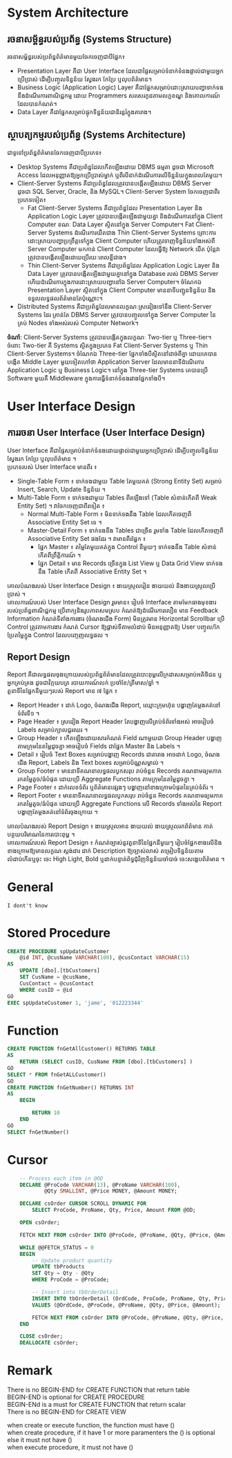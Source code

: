 # System Architecture
## រចនាសម្ព័ន្ធរបស់ប្រព័ន្ធ (Systems Structure)
រចនាសម្ព័ន្ធរបស់ប្រព័ន្ធព័ត៌មានមួយចែកចេញជាបីផ្នែក៖
- Presentation Layer គឺជា User Interface ដែលជាផ្ទៃសម្រាប់ទំនាក់ទំនងផ្ទាល់ជាមួយអ្នកប្រើប្រាស់ ដើម្បីបញ្ចូលទិន្នន័យ ស្វែងរក កែប្រែ ឬលុបព័ត៌មាន។
- Business Logic (Application Logic) Layer គឺជាផ្នែកសម្រាប់ដោះស្រាយបញ្ហាទាក់ទងនឹងដំណើរការពាណិជ្ជកម្ម ដោយ Programmers សរសេរកូដតាមលក្ខខណ្ឌ និងគោលការណ៍ដែលបានកំណត់។ 
- Data Layer គឺជាផ្នែកសម្រាប់ផ្ទុកទិន្នន័យជានិរន្តរ៍ក្នុងតារាង។
## ស្ថាបត្យកម្មរបស់ប្រព័ន្ធ (Systems Architecture)
ជាទូទៅប្រព័ន្ធព័ត៌មានចែកចេញជាបីប្រភេទ៖
- Desktop Systems គឺជាប្រព័ន្ធដែលកើតឡើងដោយ DBMS ធម្មតា ដូចជា Microsoft Access ដែលអនុញ្ញាតឱ្យអ្នកប្រើប្រាស់ម្នាក់ ឬពីរបីនាក់ដំណើរការលើទិន្នន័យក្នុងពេលតែមួយ។
- Client-Server Systems គឺជាប្រព័ន្ធដែលត្រូវបានបង្កើតឡើងដោយ DBMS Server ដូចជា SQL Server, Oracle, និង MySQL។  Client-Server System ចែកចេញជាពីរប្រភេទទៀត៖
  - Fat Client-Server Systems គឺជាប្រព័ន្ធដែល Presentation Layer និង Application Logic Layer ត្រូវបានបង្កើតឡើងជាមួយគ្នា និងដំណើរការនៅក្នុង Client Computer ខណៈ Data Layer ស្ថិតនៅក្នុង Server Computer។ Fat Client-Server Systems ដំណើរការយឺតជាង Thin Client-Server Systems ព្រោះការដោះស្រាយបញ្ហាប្រព្រឹត្តទៅក្នុង Client Computer ហើយត្រូវទាញទិន្នន័យទាំងអស់ពី Server Computer មកកាន់ Client Computer ដែលធ្វើឱ្យ Network យឺត ប៉ុន្តែវាត្រូវបានបង្កើតឡើងដោយប្រើរយៈពេលខ្លីជាង។
  - Thin Client-Server Systems គឺជាប្រព័ន្ធដែល Application Logic Layer និង Data Layer ត្រូវបានបង្កើតឡើងជាមួយគ្នានៅក្នុង Database របស់ DBMS Server ហើយដំណើរការក្នុងការដោះស្រាយបញ្ហានៅឯ Server Computer។ ចំណែកឯ Presentation Layer ស្ថិតនៅក្នុង Client Computer មាននាទីបញ្ជូនទិន្នន័យ និងទទួលលទ្ធផលព័ត៌មានតែប៉ុណ្ណោះ។
- Distributed Systems គឺជាប្រព័ន្ធដែលមានលក្ខណៈស្រដៀងទៅនឹង Client-Server Systems ដែរ គ្រាន់តែ DBMS Server ត្រូវបានបញ្ចូលទៅក្នុង Server Computer នៃគ្រប់ Nodes ទាំងអស់របស់ Computer Network។

**ចំណាំ**: Client-Server Systems ត្រូវបានបង្កើតក្នុងលក្ខណៈ Two-tier ឬ Three-tier។ ចំពោះ Two-tier គឺ Systems ស្ថិតក្នុងប្រភេទ Fat Client-Server Systems ឬ Thin Client-Server Systems។ ចំណែកឯ Three-tier ផ្នែកទាំងបីស្ថិតនៅដាច់ពីគ្នា ដោយគេបានបង្កើត Middle Layer មួយទៀតហៅថា Application Server ដែលមាននាទីដំណើរការ Application Logic ឬ Business Logic។ នៅក្នុង Three-tier Systems គេបានប្រើ Software មួយគឺ Middleware ក្នុងការធ្វើទំនាក់ទំនងរវាងផ្នែកទាំងបី។
# User Interface Design
## ការរចនា User Interface (User Interface Design)
User Interface គឺជាផ្ទៃសម្រាប់ទំនាក់ទំនងដោយផ្ទាល់ជាមួយអ្នកប្រើប្រាស់ ដើម្បីបញ្ចូលទិន្នន័យ ស្វែងរក កែប្រែ ឬលុបព័ត៌មាន ។  
ប្រភេទរបស់ User Interface មានពីរ ៖
- Single-Table Form ៖ ទាក់ទងជាមួយ Table តែមួយគត់ (Strong Entity Set) សម្រាប់ Insert, Search, Update ទិន្នន័យ ។
- Multi-Table Form ៖ ទាក់ទងជាមួយ Tables ពីរឡើងទៅ (Table សំខាន់កើតពី Weak Entity Set) ។ វាចែកចេញជាពីរទៀត ៖
  - Normal Multi-Table Form ៖ មិនទាក់ទងនឹង Table ដែលកើតចេញពី Associative Entity Set ទេ ។
  - Master-Detail Form ៖ ទាក់ទងនឹង Tables ជាច្រើន រួមទាំង Table ដែលកើតចេញពី Associative Entity Set ផងដែរ ។ វាមានពីរផ្នែក ៖
    - ផ្នែក Master ៖ តម្លៃតែមួយគត់ក្នុង Control នីមួយៗ ទាក់ទងនឹង Table សំខាន់កើតពីព្រឹត្តិការណ៍ ។
    - ផ្នែក Detail ៖ មាន Records ច្រើនក្នុង List View ឬ Data Grid View ទាក់ទងនឹង Table កើតពី Associative Entity Set ។  

គោលបំណងរបស់ User Interface Design ៖ ងាយស្រួលរៀន ងាយយល់ និងងាយស្រួលប្រើប្រាស់ ។  
គោលការណ៍របស់ User Interface Design រួមមាន៖ រៀបចំ Interface តាមមែកធាងមុខងាររបស់ប្រព័ន្ធពាណិជ្ជកម្ម ប្រើពាក្យនិងរូបភាពសមស្រប កំណត់ឱ្យដំណើរការលឿន មាន Feedback Information កំណត់ទីតាំងការងារ (ចំណងជើង Form) មិនត្រូវមាន Horizontal Scrollbar ប្រើ Control ត្រូវតាមការងារ កំណត់ Cursor ឱ្យផ្លាស់ទីតាមលំដាប់ មិនអនុញ្ញាតឱ្យ User បញ្ចូល/កែប្រែតម្លៃក្នុង Control ដែលបញ្ចេញលទ្ធផល ។
## Report Design
Report គឺជាលទ្ធផលចុងក្រោយរបស់ប្រព័ន្ធព័ត៌មានដែលត្រូវបោះពុម្ពលើក្រដាសសម្រាប់អតិថិជន ឬអ្នកគ្រប់គ្រង ដូចជាវិក្កយបត្រ របាយការណ៍លក់ ប្រចាំខែ/ត្រីមាស/ឆ្នាំ ។  
តួនាទីនៃផ្នែកនីមួយៗរបស់ Report មាន ៧ ផ្នែក ៖
- Report Header ៖ ដាក់ Logo, ចំណងជើង Report, ឈ្មោះក្រុមហ៊ុន បង្ហាញតែម្ដងគត់នៅទំព័រទី១ ។
- Page Header ៖ ស្រដៀង Report Header តែបង្ហាញលើគ្រប់ទំព័រទាំងអស់ អាចរៀបចំ Labels សម្រាប់ក្បាលជួរឈរ ។
- Group Header ៖ កើតឡើងដោយសារកំណត់ Field ណាមួយជា Group Header បង្ហាញតាមក្រុមនៃតម្លៃដូចគ្នា អាចរៀបចំ Fields ជាផ្នែក Master និង Labels ។
- Detail ៖ រៀបចំ Text Boxes សម្រាប់បង្ហាញ Records ជាតារាង អាចដាក់ Logo, ចំណងជើង Report, Labels និង Text boxes សម្រាប់ប័ណ្ណសម្គាល់ ។
- Group Footer ៖ មាននាទីគណនាលទ្ធផលបូកសរុប រាប់ចំនួន Records គណនាមធ្យមភាគ រកតម្លៃតូច/ធំបំផុត ដោយប្រើ Aggregate Functions តាមក្រុមនៃតម្លៃដូចគ្នា ។
- Page Footer ៖ ដាក់លេខទំព័រ ឬព័ត៌មានផ្សេងៗ បង្ហាញនៅខាងក្រោមបំផុតនៃគ្រប់ទំព័រ ។
- Report Footer ៖ មាននាទីគណនាលទ្ធផលបូកសរុប រាប់ចំនួន Records គណនាមធ្យមភាគ រកតម្លៃតូច/ធំបំផុត ដោយប្រើ Aggregate Functions លើ Records ទាំងអស់នៃ Report បង្ហាញតែម្ដងគត់នៅទំព័រចុងក្រោយ ។

គោលបំណងរបស់ Report Design ៖ ងាយស្រួលអាន ងាយយល់ ងាយស្រួលរកព័ត៌មាន កាត់បន្ថយបរិមាណនៃការបោះពុម្ព ។  
គោលការណ៍របស់ Report Design ៖ កំណត់ច្បាស់នូវតួនាទីនៃផ្នែកនីមួយៗ រៀបចំផ្នែកខាងលើនិងខាងក្រោមឱ្យមានលក្ខណៈស្តង់ដារ ដាក់ Description ឱ្យច្បាស់លាស់ តម្រៀបទិន្នន័យតាមលំដាប់កើនឬចុះ ចេះ High Light, Bold ឬដាក់បន្ទាត់ព័ទ្ធជុំវិញទិន្នន័យចាំបាច់ ចេះសង្ខេបព័ត៌មាន ។

# General
```
I dont't know
```
# Stored Procedure
```sql
CREATE PROCEDURE spUpdateCustomer
    @id INT, @cusName VARCHAR(100), @cusContact VARCHAR(15)
AS
    UPDATE [dbo].[tbCustomers]
    SET CusName = @cusName,
    CusContact = @cusContact
    WHERE cusID = @id
GO
EXEC spUpdateCustomer 1, 'jame', '012223344'
```
# Function
```sql
CREATE FUNCTION fnGetAllCustomer() RETURNS TABLE
AS 
    RETURN (SELECT cusID, CusName FROM [dbo].[tbCustomers] )
GO
SELECT * FROM fnGetALLCustomer()
GO
CREATE FUNCTION fnGetNumber() RETURNS INT 
AS
    BEGIN

        RETURN 10
    END
GO
SELECT fnGetNumber()
```
# Cursor
```sql
    -- Process each item in @OD
    DECLARE @ProCode VARCHAR(13), @ProName VARCHAR(100),
            @Qty SMALLINT, @Price MONEY, @Amount MONEY;

    DECLARE csOrder CURSOR SCROLL DYNAMIC FOR 
        SELECT ProCode, ProName, Qty, Price, Amount FROM @OD;

    OPEN csOrder;

    FETCH NEXT FROM csOrder INTO @ProCode, @ProName, @Qty, @Price, @Amount;

    WHILE @@FETCH_STATUS = 0
    BEGIN
        -- Update product quantity
        UPDATE tbProducts
        SET Qty = Qty - @Qty
        WHERE ProCode = @ProCode;

        -- Insert into tbOrderDetail
        INSERT INTO tbOrderDetail (OrdCode, ProCode, ProName, Qty, Price, Amount)
        VALUES (@OrdCode, @ProCode, @ProName, @Qty, @Price, @Amount);

        FETCH NEXT FROM csOrder INTO @ProCode, @ProName, @Qty, @Price, @Amount;
    END

    CLOSE csOrder;
    DEALLOCATE csOrder;
```

# Remark
There is no BEGIN-END for CREATE FUNCTION that return table  
BEGIN-END is optional for CREATE PROCEDURE  
BEGIN-ENd is a must for CREATE FUNCTION that return scalar  
There is no BEGIN-END for CREATE VIEW

when create or execute function, the function must have ()  
when create procedure, if it have 1 or more paramenters the () is optional else it must not have ()  
when execute procedure, it must not have ()  

